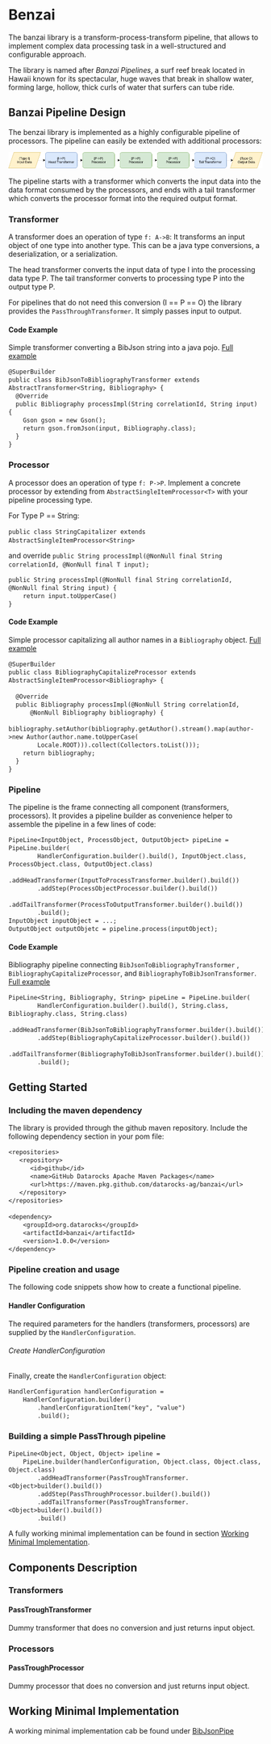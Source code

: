 # Benzai

The banzai library is a transform-process-transform pipeline, that allows to implement complex data
processing task in a well-structured and configurable approach.

The library is named after  _Banzai Pipelines_, a surf reef break located in Hawaii known for its 
spectacular, huge waves that break in shallow water, forming large, hollow, thick curls of water
that surfers can tube ride.

## Banzai Pipeline Design

The benzai library is implemented as a highly configurable pipeline of processors. The pipeline can
easily be extended with additional processors:

![Abstract Pipeline](doc/images/abstract-pipeline.png)

The pipeline starts with a transformer which converts the input data into the data format consumed
by the processors, and ends with a tail transformer which converts the processor format into the
required output format.

### Transformer

A transformer does an operation of type `f: A->B`: It transforms an input object of one type into
another type. This can be a java type conversions, a deserialization, or a serialization.

The head transformer converts the input data of type I into the processing data type P. The tail
transformer converts to processing type P into the output type P.

For pipelines that do not need this conversion (I == P == O) the library provides the
`PassThroughTransformer`. It simply passes input to output.

#### Code Example

Simple transformer converting a BibJson string into a java
pojo. [Full example](src/main/java/org/datarocks/banzai/examples/bibjsonpipe/BibJsonToBibliographyTransformer.java)

```
@SuperBuilder
public class BibJsonToBibliographyTransformer extends AbstractTransformer<String, Bibliography> {
  @Override
  public Bibliography processImpl(String correlationId, String input) {
    Gson gson = new Gson();
    return gson.fromJson(input, Bibliography.class);
  }
}
```

### Processor

A processor does an operation of type `f: P->P`. Implement a concrete processor by extending
from `AbstractSingleItemProcessor<T>` with your pipeline processing type.

For Type P == String:

`public class StringCapitalizer extends AbstractSingleItemProcessor<String>`

and
override `public String processImpl(@NonNull final String correlationId, @NonNull final T input);`

```
public String processImpl(@NonNull final String correlationId, @NonNull final String input) {
    return input.toUpperCase()
}
```

#### Code Example

Simple processor capitalizing all author names in a `Bibliography`
object. [Full example](src/main/java/org/datarocks/banzai/examples/bibjsonpipe/BibliographyCapitalizeProcessor.java)

```
@SuperBuilder
public class BibliographyCapitalizeProcessor extends AbstractSingleItemProcessor<Bibliography> {

  @Override
  public Bibliography processImpl(@NonNull String correlationId,
      @NonNull Bibliography bibliography) {
    bibliography.setAuthor(bibliography.getAuthor().stream().map(author->new Author(author.name.toUpperCase(
        Locale.ROOT))).collect(Collectors.toList()));
    return bibliography;
  }
}
```

### Pipeline

The pipeline is the frame connecting all component (transformers, processors). It provides a
pipeline builder as convenience helper to assemble the pipeline in a few lines of code:
```
PipeLine<InputObject, ProcessObject, OutputObject> pipeLine = PipeLine.builder(
        HandlerConfiguration.builder().build(), InputObject.class, ProcessObject.class, OutputObject.class)
        .addHeadTransformer(InputToProcessTransformer.builder().build())
        .addStep(ProcessObjectProcessor.builder().build())
        .addTailTransformer(ProcessToOutputTransformer.builder().build())
        .build();
InputObject inputObject = ...;
OutputObject outputObjetc = pipeline.process(inputObject);
```

#### Code Example

Bibliography pipeline connecting `BibJsonToBibliographyTransformer`
, `BibliographyCapitalizeProcessor`, and `BibliographyToBibJsonTransformer`.
[Full example](src/main/java/org/datarocks/banzai/examples/bibjsonpipe/BibJsonPipeline.java)

```
PipeLine<String, Bibliography, String> pipeLine = PipeLine.builder(
        HandlerConfiguration.builder().build(), String.class, Bibliography.class, String.class)
        .addHeadTransformer(BibJsonToBibliographyTransformer.builder().build())
        .addStep(BibliographyCapitalizeProcessor.builder().build())
        .addTailTransformer(BibliographyToBibJsonTransformer.builder().build())
        .build();
```

## Getting Started

### Including the maven dependency

The library is provided through the github maven repository. Include the following dependency
section in your pom file:

```
<repositories>
   <repository>
      <id>github</id>
      <name>GitHub Datarocks Apache Maven Packages</name>
      <url>https://maven.pkg.github.com/datarocks-ag/banzai</url>
   </repository>
</repositories>

<dependency>
    <groupId>org.datarocks</groupId>
    <artifactId>banzai</artifactId>
    <version>1.0.0</version>
</dependency>
```

### Pipeline creation and usage

The following code snippets show how to create a functional pipeline.

#### Handler Configuration

The required parameters for the handlers (transformers, processors) are supplied by
the `HandlerConfiguration`.

###### Create HandlerConfiguration

Finally, create the `HandlerConfiguration` object:

```
HandlerConfiguration handlerConfiguration = 
    HandlerConfiguration.builder()
        .handlerConfigurationItem("key", "value")
        .build();
```

### Building a simple PassThrough pipeline

```
PipeLine<Object, Object, Object> ipeline = 
    PipeLine.builder(handlerConfiguration, Object.class, Object.class, Object.class)
        .addHeadTransformer(PassTroughTransformer.<Object>builder().build())
        .addStep(PassThroughProcessor.builder().build())
        .addTailTransformer(PassTroughTransformer.<Object>builder().build())
        .build()
```

A fully working minimal implementation can be found in
section [Working Minimal Implementation](#working-minimal-implementation).

## Components Description

### Transformers

#### PassTroughTransformer

Dummy transformer that does no conversion and just returns input object.

### Processors

#### PassTroughProcessor

Dummy processor that does no conversion and just returns input object.

## Working Minimal Implementation
A working minimal implementation cab be found under [BibJsonPipe](src/main/java/org/datarocks/banzai/examples/bibjsonpipe)